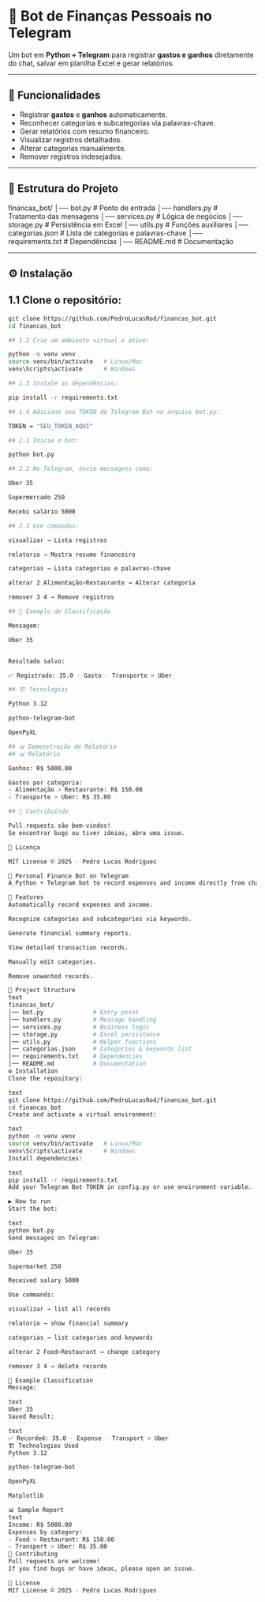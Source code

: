 # 🤖 Bot de Finanças Pessoais no Telegram

Um bot em **Python + Telegram** para registrar **gastos e ganhos** diretamente do chat, salvar em planilha Excel e gerar relatórios.

---

## 🚀 Funcionalidades

- Registrar **gastos** e **ganhos** automaticamente.
- Reconhecer categorias e subcategorias via palavras-chave.
- Gerar relatórios com resumo financeiro.
- Visualizar registros detalhados.
- Alterar categorias manualmente.
- Remover registros indesejados.

---

## 📂 Estrutura do Projeto

financas_bot/
│── bot.py # Ponto de entrada
│── handlers.py # Tratamento das mensagens
│── services.py # Lógica de negócios
│── storage.py # Persistência em Excel
│── utils.py # Funções auxiliares
│── categorias.json # Lista de categorias e palavras-chave
│── requirements.txt # Dependências
│── README.md # Documentação


---

## ⚙️ Instalação

## 1.1 Clone o repositório:
   ```bash
   git clone https://github.com/PedroLucasRod/financas_bot.git
   cd financas_bot

## 1.2 Crie um ambiente virtual e ative:

python -m venv venv
source venv/bin/activate   # Linux/Mac
venv\Scripts\activate      # Windows

## 1.3 Instale as dependências:

pip install -r requirements.txt

## 1.4 Adicione seu TOKEN do Telegram Bot no arquivo bot.py:

TOKEN = "SEU_TOKEN_AQUI"

## 2.1 Inicie o bot:

python bot.py

## 2.2 No Telegram, envie mensagens como:

Uber 35

Supermercado 250

Recebi salário 5000

## 2.3 Use comandos:

visualizar → Lista registros

relatorio → Mostra resumo financeiro

categorias → Lista categorias e palavras-chave

alterar 2 Alimentação>Restaurante → Alterar categoria

remover 3 4 → Remove registros

## 🧠 Exemplo de Classificação

Mensagem:

Uber 35


Resultado salvo:

✅ Registrado: 35.0 - Gasto - Transporte > Uber

## 🏗️ Tecnologias

Python 3.12

python-telegram-bot

OpenPyXL

## 📊 Demonstração do Relatório
## 📊 Relatório

Ganhos: R$ 5000.00

Gastos por categoria:
- Alimentação > Restaurante: R$ 150.00
- Transporte > Uber: R$ 35.00

## 🤝 Contribuindo

Pull requests são bem-vindos!
Se encontrar bugs ou tiver ideias, abra uma issue.

📜 Licença

MIT License © 2025 - Pedro Lucas Rodrigues

🤖 Personal Finance Bot on Telegram
A Python + Telegram bot to record expenses and income directly from chat, save to Excel spreadsheet, and generate reports.

🚀 Features
Automatically record expenses and income.

Recognize categories and subcategories via keywords.

Generate financial summary reports.

View detailed transaction records.

Manually edit categories.

Remove unwanted records.

📂 Project Structure
text
financas_bot/
│── bot.py              # Entry point
│── handlers.py         # Message handling
│── services.py         # Business logic
│── storage.py          # Excel persistence
│── utils.py            # Helper functions
│── categorias.json     # Categories & keywords list
│── requirements.txt    # Dependencies
│── README.md           # Documentation
⚙️ Installation
Clone the repository:

text
git clone https://github.com/PedroLucasRod/financas_bot.git
cd financas_bot
Create and activate a virtual environment:

text
python -m venv venv
source venv/bin/activate   # Linux/Mac
venv\Scripts\activate      # Windows
Install dependencies:

text
pip install -r requirements.txt
Add your Telegram Bot TOKEN in config.py or use environment variable.

▶️ How to run
Start the bot:

text
python bot.py
Send messages on Telegram:

Uber 35

Supermarket 250

Received salary 5000

Use commands:

visualizar → list all records

relatorio → show financial summary

categorias → list categories and keywords

alterar 2 Food>Restaurant → change category

remover 3 4 → delete records

🧠 Example Classification
Message:

text
Uber 35
Saved Result:

text
✅ Recorded: 35.0 - Expense - Transport > Uber
🏗️ Technologies Used
Python 3.12

python-telegram-bot

OpenPyXL

Matplotlib

📊 Sample Report
text
Income: R$ 5000.00  
Expenses by category:  
- Food > Restaurant: R$ 150.00  
- Transport > Uber: R$ 35.00
🤝 Contributing
Pull requests are welcome!
If you find bugs or have ideas, please open an issue.

📜 License
MIT License © 2025 - Pedro Lucas Rodrigues
